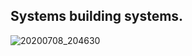 Systems building systems.
-----  
<!--![20200708_204630](https://github.com/user-attachments/assets/2230eccc-4a3c-475b-8fde-8376ad769406)-->
<!--![20200919_203111](https://github.com/user-attachments/assets/dc63584c-75e2-4347-8d9b-4c8b32c9a1cf)-->
<!--![20200618_211804_cropped](https://github.com/user-attachments/assets/b0559013-5675-4726-837c-f42237f47419)-->
![20200708_204630](https://github.com/user-attachments/assets/d6512a88-0b8a-485d-9be7-4cf2af891a63)

<!--![20200919_203111](https://github.com/user-attachments/assets/d2f1a75d-8df6-4b92-8511-2712e5e05e86)-->
<!--![background](https://github.com/user-attachments/assets/7f460def-3262-4f8d-95ae-e01e8e33044a)-->
<!--![background3](https://github.com/user-attachments/assets/81ff4bf0-2076-4070-afa0-d53b545d8280)-->
<!--![IMG-20211222-WA0005_cropped](https://github.com/user-attachments/assets/69eae99b-e4fb-45dd-9629-db7472137c69)-->

<!--
**vishalpalaniappan/vishalpalaniappan** is a ✨ _special_ ✨ repository because its `README.md` (this file) appears on your GitHub profile.


Here are some ideas to get you started:

- 🔭 I’m currently working on ...
- 🌱 I’m currently learning ...
- 👯 I’m looking to collaborate on ...
- 🤔 I’m looking for help with ...
- 💬 Ask me about ...
- 📫 How to reach me: ...
- 😄 Pronouns: ...
- ⚡ Fun fact: ...
-->
